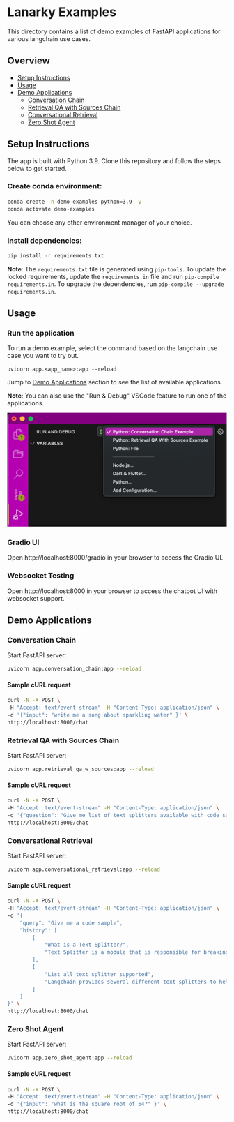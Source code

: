 # Lanarky Examples

This directory contains a list of demo examples of FastAPI applications for various langchain use cases.

## Overview

- [Setup Instructions](#setup-instructions)
- [Usage](#usage)
- [Demo Applications](#demo-applications)
  - [Conversation Chain](#conversation-chain)
  - [Retrieval QA with Sources Chain](#retrieval-qa-with-sources-chain)
  - [Conversational Retrieval](#conversational-retrieval)
  - [Zero Shot Agent](#zero-shot-agent)

## Setup Instructions

The app is built with Python 3.9. Clone this repository and follow the steps below
to get started.

### Create conda environment:

```bash
conda create -n demo-examples python=3.9 -y
conda activate demo-examples
```

You can choose any other environment manager of your choice.

### Install dependencies:

```bash
pip install -r requirements.txt
```

**Note**: The `requirements.txt` file is generated using `pip-tools`. To update the locked
requirements, update the `requirements.in` file and run `pip-compile requirements.in`. To upgrade
the dependencies, run `pip-compile --upgrade requirements.in`.

## Usage

### Run the application

To run a demo example, select the command based on the langchain use case you want to try out.

```
uvicorn app.<app_name>:app --reload
```

Jump to [Demo Applications](#demo-applications) section to see the list of available applications.

**Note**: You can also use the "Run & Debug" VSCode feature to run one of the applications.

![vscode-demo](../assets/vs_code_configs.png)

### Gradio UI

Open http://localhost:8000/gradio in your browser to access the Gradio UI.

### Websocket Testing

Open http://localhost:8000 in your browser to access the chatbot UI with websocket support.

## Demo Applications

### Conversation Chain

Start FastAPI server:

```bash
uvicorn app.conversation_chain:app --reload
```

#### Sample cURL request

```bash
curl -N -X POST \
-H "Accept: text/event-stream" -H "Content-Type: application/json" \
-d '{"input": "write me a song about sparkling water" }' \
http://localhost:8000/chat
```

### Retrieval QA with Sources Chain

Start FastAPI server:

```bash
uvicorn app.retrieval_qa_w_sources:app --reload
```

#### Sample cURL request

```bash
curl -N -X POST \
-H "Accept: text/event-stream" -H "Content-Type: application/json" \
-d '{"question": "Give me list of text splitters available with code samples" }' \
http://localhost:8000/chat
```

### Conversational Retrieval

Start FastAPI server:

```bash
uvicorn app.conversational_retrieval:app --reload
```

#### Sample cURL request

```bash
curl -N -X POST \
-H "Accept: text/event-stream" -H "Content-Type: application/json" \
-d '{
    "query": "Give me a code sample",
    "history": [
        [
            "What is a Text Splitter?",
            "Text Splitter is a module that is responsible for breaking up a document into smaller pieces, or chunks, that can be more easily processed."
        ],
        [
            "List all text splitter supported",
            "Langchain provides several different text splitters to help with processing text data. These include the Character Text Splitter, Hugging Face Length Function, Latex Text Splitter, Markdown Text Splitter, NLTK Text Splitter, Python Code Text Splitter, RecursiveCharacterTextSplitter, Spacy Text Splitter, tiktoken (OpenAI) Length Function, and TiktokenText Splitter."
        ]
    ]
}' \
http://localhost:8000/chat
```

### Zero Shot Agent

Start FastAPI server:

```bash
uvicorn app.zero_shot_agent:app --reload
```

#### Sample cURL request

```bash
curl -N -X POST \
-H "Accept: text/event-stream" -H "Content-Type: application/json" \
-d '{"input": "what is the square root of 64?" }' \
http://localhost:8000/chat
```

